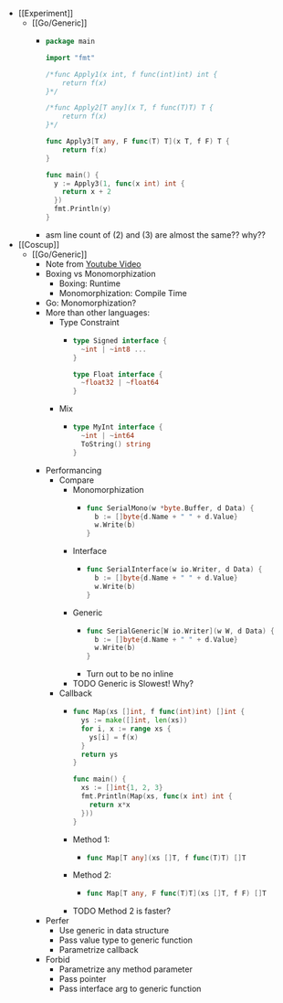 - [[Experiment]]
	- [[Go/Generic]]
		- ```go
		  package main
		  
		  import "fmt"
		  
		  /*func Apply1(x int, f func(int)int) int {
		      return f(x)
		  }*/
		  
		  /*func Apply2[T any](x T, f func(T)T) T {
		      return f(x)
		  }*/
		  
		  func Apply3[T any, F func(T) T](x T, f F) T {
		      return f(x)
		  }
		  
		  func main() {
		    y := Apply3(1, func(x int) int {
		      return x + 2
		    })
		    fmt.Println(y)
		  }
		  ```
		- asm line count of (2) and (3) are almost the same?? why??
- [[Coscup]]
	- [[Go/Generic]]
		- Note from [Youtube Video](https://www.youtube.com/live/D1hI55EcBB4?feature=share&t=19472)
		- Boxing vs Monomorphization
			- Boxing: Runtime
			- Monomorphization: Compile Time
		- Go: Monomorphization?
		- More than other languages:
			- Type Constraint
				- ```go
				  type Signed interface {
				    ~int | ~int8 ...
				  }
				  
				  type Float interface {
				    ~float32 | ~float64
				  }
				  ```
			- Mix
				- ```go
				  type MyInt interface {
				    ~int | ~int64
				    ToString() string
				  }
				  ```
		- Performancing
			- Compare
				- Monomorphization
					- ```go
					  func SerialMono(w *byte.Buffer, d Data) {
					    b := []byte{d.Name + " " + d.Value}
					    w.Write(b)
					  }
					  ```
				- Interface
					- ```go
					  func SerialInterface(w io.Writer, d Data) {
					    b := []byte{d.Name + " " + d.Value}
					    w.Write(b)
					  }
					  ```
				- Generic
					- ```go
					  func SerialGeneric[W io.Writer](w W, d Data) {
					    b := []byte{d.Name + " " + d.Value}
					    w.Write(b)
					  }
					  ```
					- Turn out to be no inline
				- TODO Generic is Slowest! Why?
			- Callback
				- ```go
				  func Map(xs []int, f func(int)int) []int {
				    ys := make([]int, len(xs))
				    for i, x := range xs {
				      ys[i] = f(x)
				    }
				    return ys
				  }
				  
				  func main() {
				    xs := []int{1, 2, 3}
				    fmt.Println(Map(xs, func(x int) int {
				      return x*x
				    }))
				  }
				  ```
				- Method 1:
					- ```go
					  func Map[T any](xs []T, f func(T)T) []T
					  ```
				- Method 2:
					- ```go
					  func Map[T any, F func(T)T](xs []T, f F) []T
					  ```
				- TODO Method 2 is faster?
		- Perfer
			- Use generic in data structure
			- Pass value type to generic function
			- Parametrize callback
		- Forbid
			- Parametrize any method parameter
			- Pass pointer
			- Pass interface arg to generic function